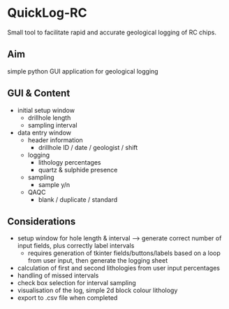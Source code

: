 # QuickLog-RC
Small tool to facilitate rapid and accurate geological logging of RC chips.

## Aim
simple python GUI application for geological logging

## GUI & Content
+ initial setup window
  + drillhole length
  + sampling interval
+ data entry window
  + header information
    + drillhole ID / date / geologist / shift
  + logging
    + lithology percentages
    + quartz & sulphide presence
  + sampling
    + sample y/n
  + QAQC
    + blank / duplicate / standard

## Considerations
+ setup window for hole length & interval --> generate correct number of input fields, plus correctly label intervals
  + requires generation of tkinter fields/buttons/labels based on a loop from user input, then generate the logging sheet
+ calculation of first and second lithologies from user input percentages
+ handling of missed intervals
+ check box selection for interval sampling
+ visualisation of the log, simple 2d block colour lithology
+ export to .csv file when completed
